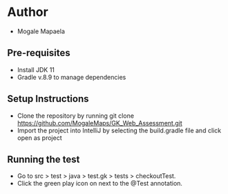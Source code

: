 # Author

-  Mogale Mapaela

## Pre-requisites 
- Install JDK 11
- Gradle v.8.9 to manage dependencies


## Setup Instructions

- Clone the repository by running git clone https://github.com/MogaleMaps/GK_Web_Assessment.git
- Import the project into IntelliJ by selecting the build.gradle file and click open as project

## Running the test
- Go to src > test > java > test.gk > tests > checkoutTest.
- Click the green play icon on next to the @Test annotation. 

## 

